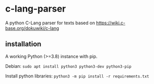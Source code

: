 # c-lang-parser
A python C-Lang parser for texts based on https://wiki.c-base.org/dokuwiki/c-lang


## installation

A working Python (>=3.8) instance with pip.

Debian:
`sudo apt install python3 python3-dev python3-pip`


Install python libraries:
`python3 -m pip install -r requirements.txt`
